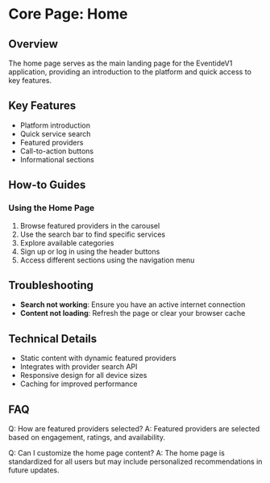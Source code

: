 # Core Page: Home

## Overview
The home page serves as the main landing page for the EventideV1 application, providing an introduction to the platform and quick access to key features.

## Key Features
- Platform introduction
- Quick service search
- Featured providers
- Call-to-action buttons
- Informational sections

## How-to Guides
### Using the Home Page
1. Browse featured providers in the carousel
2. Use the search bar to find specific services
3. Explore available categories
4. Sign up or log in using the header buttons
5. Access different sections using the navigation menu

## Troubleshooting
- **Search not working**: Ensure you have an active internet connection
- **Content not loading**: Refresh the page or clear your browser cache

## Technical Details
- Static content with dynamic featured providers
- Integrates with provider search API
- Responsive design for all device sizes
- Caching for improved performance

## FAQ
Q: How are featured providers selected?
A: Featured providers are selected based on engagement, ratings, and availability.

Q: Can I customize the home page content?
A: The home page is standardized for all users but may include personalized recommendations in future updates.